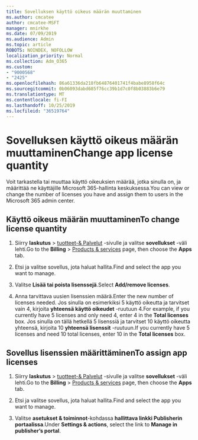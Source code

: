 ```yaml
---
title: Sovelluksen käyttö oikeus määrän muuttaminen
ms.author: cmcatee
author: cmcatee-MSFT
manager: mnirkhe
ms.date: 07/09/2019
ms.audience: Admin
ms.topic: article
ROBOTS: NOINDEX, NOFOLLOW
localization_priority: Normal
ms.collection: Adm_O365
ms.custom:
- "9000568"
- "2425"
ms.openlocfilehash: 86a61336da218fb64876401741f4babe8958f64c
ms.sourcegitcommit: 0b06093dabd685f76cc39b1d7c0f8b03883b6e79
ms.translationtype: MT
ms.contentlocale: fi-FI
ms.lasthandoff: 10/25/2019
ms.locfileid: "36519764"
---
```

# <a name="change-app-license-quantity"></a><span data-ttu-id="22587-102">Sovelluksen käyttö oikeus määrän muuttaminen</span><span class="sxs-lookup"><span data-stu-id="22587-102">Change app license quantity</span></span>

<span data-ttu-id="22587-103">Voit tarkastella tai muuttaa käyttö oikeuksien määrää, jotka sinulla on, ja määrittää ne käyttäjille Microsoft 365-hallinta keskuksessa.</span><span class="sxs-lookup"><span data-stu-id="22587-103">You can view or change the number of licenses you have and assign them to users in the Microsoft 365 admin center.</span></span> 

## <a name="to-change-license-quantity"></a><span data-ttu-id="22587-104">Käyttö oikeus määrän muuttaminen</span><span class="sxs-lookup"><span data-stu-id="22587-104">To change license quantity</span></span>

1. <span data-ttu-id="22587-105">Siirry **laskutus** > [tuotteet-& Palvelut](https://go.microsoft.com/fwlink/p/?linkid=842054) -sivulle ja valitse **sovellukset** -väli lehti.</span><span class="sxs-lookup"><span data-stu-id="22587-105">Go to the **Billing** > [Products & services](https://go.microsoft.com/fwlink/p/?linkid=842054) page, then choose the **Apps** tab.</span></span>

2. <span data-ttu-id="22587-106">Etsi ja valitse sovellus, jota haluat hallita.</span><span class="sxs-lookup"><span data-stu-id="22587-106">Find and select the app you want to manage.</span></span>  

3. <span data-ttu-id="22587-107">Valitse **Lisää tai poista lisenssejä**.</span><span class="sxs-lookup"><span data-stu-id="22587-107">Select **Add/remove licenses**.</span></span>

4. <span data-ttu-id="22587-108">Anna tarvittava uusien lisenssien määrä.</span><span class="sxs-lookup"><span data-stu-id="22587-108">Enter the new number of licenses needed.</span></span> <span data-ttu-id="22587-109">Jos sinulla on esimerkiksi 5 käyttö oikeutta ja tarvitset vain 4, kirjoita **yhteensä käyttö oikeudet** -ruutuun 4.</span><span class="sxs-lookup"><span data-stu-id="22587-109">For example, if you currently have 5 licenses and only need 4, enter 4 in the **Total licenses** box.</span></span> <span data-ttu-id="22587-110">Jos sinulla on tällä hetkellä 5 lisenssiä ja tarvitset 10 käyttö oikeutta yhteensä, kirjoita 10 **yhteensä lisenssit** -ruutuun.</span><span class="sxs-lookup"><span data-stu-id="22587-110">If you currently have 5 licenses and need 10 total licenses, enter 10 in the **Total licenses** box.</span></span>

## <a name="to-assign-app-licenses"></a><span data-ttu-id="22587-111">Sovellus lisenssien määrittäminen</span><span class="sxs-lookup"><span data-stu-id="22587-111">To assign app licenses</span></span>

1. <span data-ttu-id="22587-112">Siirry **laskutus** > [tuotteet-& Palvelut](https://go.microsoft.com/fwlink/p/?linkid=842054) -sivulle ja valitse **sovellukset** -väli lehti.</span><span class="sxs-lookup"><span data-stu-id="22587-112">Go to the **Billing** > [Products & services](https://go.microsoft.com/fwlink/p/?linkid=842054) page, then choose the **Apps** tab.</span></span>

2. <span data-ttu-id="22587-113">Etsi ja valitse sovellus, jota haluat hallita.</span><span class="sxs-lookup"><span data-stu-id="22587-113">Find and select the app you want to manage.</span></span>  

3. <span data-ttu-id="22587-114">Valitse **asetukset & toiminnot**-kohdassa **hallittava linkki Publisherin portaalissa**.</span><span class="sxs-lookup"><span data-stu-id="22587-114">Under **Settings & actions**, select the link to **Manage in publisher’s portal**.</span></span>
